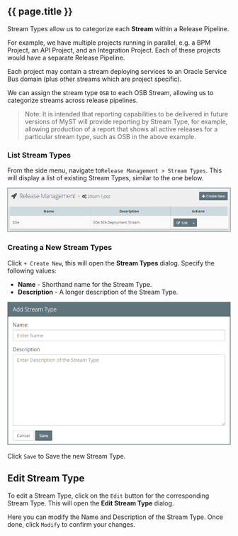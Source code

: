## {{ page.title }}

Stream Types allow us to categorize each **Stream** within a Release Pipeline. 

For example, we have multiple projects running in parallel, e.g. a BPM Project, an API Project, and an Integration Project. Each of these projects would have a separate Release Pipeline.

Each project may contain a stream deploying services to an Oracle Service Bus domain (plus other streams which are project specific).

We can assign the stream type `OSB` to each OSB Stream, allowing us to categorize streams across release pipelines.

> Note: It is intended that reporting capabilities to be delivered in future versions of MyST will provide reporting by Stream Type, for example, allowing production of a report that shows all active releases for a particular stream type, such as OSB in the above example.

### List Stream Types
From the side menu, navigate to`Release Management > Stream Types`. This will display a list of existing Stream Types, similar to the one below.

![](img/streamTypesList.png)

### Creating a New Stream Types
Click `+ Create New`, this will open the **Stream Types** dialog. Specify the following values:

* **Name** - Shorthand name for the Stream Type.
* **Description** - A longer description of the Stream Type.

![](img/streamTypesAdd.png)

Click `Save` to Save the new Stream Type.

## Edit Stream Type
To edit a Stream Type, click on the `Edit` button for the corresponding Stream Type. This will open the **Edit Stream Type** dialog.

Here you can modify the Name and Description of the Stream Type. Once done, click `Modify` to confirm your changes.




                                                                                                                                                                                                                                                                                                                                                                                                                                                                                                                                                                                                                                                                                                                                                                                                                                                                                                                                                                                                                                                                                                                                                                                                                                                                                                                                                                                                                  
